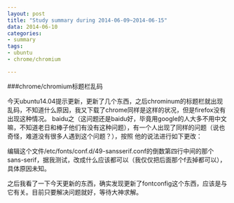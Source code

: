 ```yaml
---
layout: post
title: "Study summary during 2014-06-09~2014-06-15"
data: 2014-06-10
categories:
- summary
tags:
- ubuntu
- chrome/chromium

---
```


###chrome/chromium标题栏乱码

今天ubuntu14.04提示更新，更新了几个东西，之后chrominum的标题栏就出现乱码，不知道什么原因，我又下载了chrome同样是这样的状况，但是firefox没有出现这种情况。
baidu之（这问题还是baidu好，毕竟用google的人大多不用中文嘛，不知道老日和棒子他们有没有这种问题），有一个人出现了同样的问题（说也奇怪，难道没有很多人遇到这个问题？），按照
他的说法进行如下更改：

   编辑这个文件/etc/fonts/conf.d/49-sansserif.conf的倒数第四行中间的那个sans-serif，据我测试，改成什么应该都可以（我仅仅把后面那个f去掉都可以），具体原因未知。
   
   
   之后我看了一下今天更新的东西，确实发现更新了fontconfig这个东西，应该是与它有关。目前只要解决问题就好，等待大神求解。
   